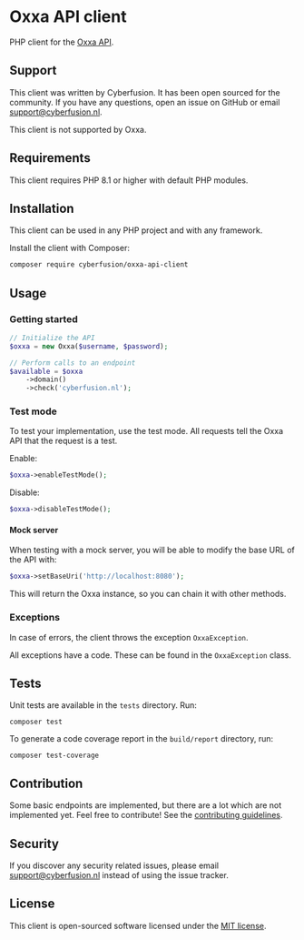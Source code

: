 # Oxxa API client

PHP client for the [Oxxa API](https://www.oxxa.com/domeinnamen/api).

## Support

This client was written by Cyberfusion. It has been open sourced for the community. If you have any questions, open an 
issue on GitHub or email support@cyberfusion.nl.

This client is not supported by Oxxa.

## Requirements

This client requires PHP 8.1 or higher with default PHP modules.

## Installation

This client can be used in any PHP project and with any framework.

Install the client with Composer:

```bash
composer require cyberfusion/oxxa-api-client
```

## Usage

### Getting started

```php
// Initialize the API
$oxxa = new Oxxa($username, $password);

// Perform calls to an endpoint
$available = $oxxa
    ->domain()
    ->check('cyberfusion.nl');
```

### Test mode

To test your implementation, use the test mode. All requests tell the Oxxa API that the request is a test.

Enable: 

```php
$oxxa->enableTestMode();
```

Disable:

```php
$oxxa->disableTestMode();
```

#### Mock server

When testing with a mock server, you will be able to modify the base URL of the API with:

```php
$oxxa->setBaseUri('http://localhost:8080');
```

This will return the Oxxa instance, so you can chain it with other methods.

### Exceptions

In case of errors, the client throws the exception `OxxaException`. 

All exceptions have a code. These can be found in the `OxxaException` class.

## Tests

Unit tests are available in the `tests` directory. Run:

`composer test`

To generate a code coverage report in the `build/report` directory, run:

`composer test-coverage`

## Contribution

Some basic endpoints are implemented, but there are a lot which are not implemented yet. Feel free to contribute! See 
the [contributing guidelines](CONTRIBUTING.md).

## Security

If you discover any security related issues, please email support@cyberfusion.nl instead of using the issue tracker.

## License

This client is open-sourced software licensed under the [MIT license](http://support.org/licenses/MIT).

